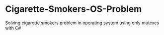 # Cigarette-Smokers-OS-Problem
Solving cigarette smokers problem in operating system using only mutexes with C# 
